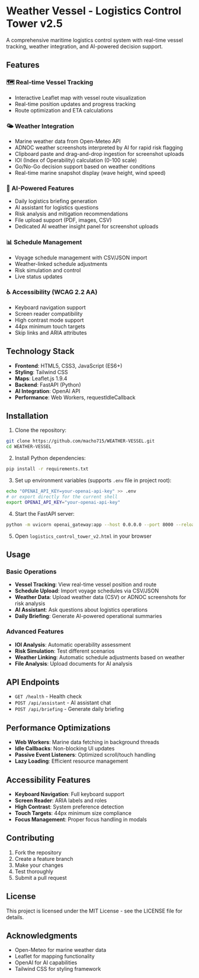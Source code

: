# Weather Vessel - Logistics Control Tower v2.5

A comprehensive maritime logistics control system with real-time vessel tracking, weather integration, and AI-powered decision support.

## Features

### 🗺️ Real-time Vessel Tracking
- Interactive Leaflet map with vessel route visualization
- Real-time position updates and progress tracking
- Route optimization and ETA calculations

### 🌤️ Weather Integration
- Marine weather data from Open-Meteo API
- ADNOC weather screenshots interpreted by AI for rapid risk flagging
- Clipboard paste and drag-and-drop ingestion for screenshot uploads
- IOI (Index of Operability) calculation (0-100 scale)
- Go/No-Go decision support based on weather conditions
- Real-time marine snapshot display (wave height, wind speed)

### 🤖 AI-Powered Features
- Daily logistics briefing generation
- AI assistant for logistics questions
- Risk analysis and mitigation recommendations
- File upload support (PDF, images, CSV)
- Dedicated AI weather insight panel for screenshot uploads

### 📊 Schedule Management
- Voyage schedule management with CSV/JSON import
- Weather-linked schedule adjustments
- Risk simulation and control
- Live status updates

### ♿ Accessibility (WCAG 2.2 AA)
- Keyboard navigation support
- Screen reader compatibility
- High contrast mode support
- 44px minimum touch targets
- Skip links and ARIA attributes

## Technology Stack

- **Frontend**: HTML5, CSS3, JavaScript (ES6+)
- **Styling**: Tailwind CSS
- **Maps**: Leaflet.js 1.9.4
- **Backend**: FastAPI (Python)
- **AI Integration**: OpenAI API
- **Performance**: Web Workers, requestIdleCallback

## Installation

1. Clone the repository:
```bash
git clone https://github.com/macho715/WEATHER-VESSEL.git
cd WEATHER-VESSEL
```

2. Install Python dependencies:
```bash
pip install -r requirements.txt
```

3. Set up environment variables (supports `.env` file in project root):
```bash
echo "OPENAI_API_KEY=your-openai-api-key" >> .env
# or export directly for the current shell
export OPENAI_API_KEY="your-openai-api-key"
```

4. Start the FastAPI server:
```bash
python -m uvicorn openai_gateway:app --host 0.0.0.0 --port 8000 --reload
```

5. Open `logistics_control_tower_v2.html` in your browser

## Usage

### Basic Operations
- **Vessel Tracking**: View real-time vessel position and route
- **Schedule Upload**: Import voyage schedules via CSV/JSON
- **Weather Data**: Upload weather data (CSV) or ADNOC screenshots for risk analysis
- **AI Assistant**: Ask questions about logistics operations
- **Daily Briefing**: Generate AI-powered operational summaries

### Advanced Features
- **IOI Analysis**: Automatic operability assessment
- **Risk Simulation**: Test different scenarios
- **Weather Linking**: Automatic schedule adjustments based on weather
- **File Analysis**: Upload documents for AI analysis

## API Endpoints

- `GET /health` - Health check
- `POST /api/assistant` - AI assistant chat
- `POST /api/briefing` - Generate daily briefing

## Performance Optimizations

- **Web Workers**: Marine data fetching in background threads
- **Idle Callbacks**: Non-blocking UI updates
- **Passive Event Listeners**: Optimized scroll/touch handling
- **Lazy Loading**: Efficient resource management

## Accessibility Features

- **Keyboard Navigation**: Full keyboard support
- **Screen Reader**: ARIA labels and roles
- **High Contrast**: System preference detection
- **Touch Targets**: 44px minimum size compliance
- **Focus Management**: Proper focus handling in modals

## Contributing

1. Fork the repository
2. Create a feature branch
3. Make your changes
4. Test thoroughly
5. Submit a pull request

## License

This project is licensed under the MIT License - see the LICENSE file for details.

## Acknowledgments

- Open-Meteo for marine weather data
- Leaflet for mapping functionality
- OpenAI for AI capabilities
- Tailwind CSS for styling framework